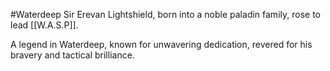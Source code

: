 #Waterdeep 
Sir Erevan Lightshield, born into a noble paladin family, rose to lead [[W.A.S.P]]. 

A legend in Waterdeep, known for unwavering dedication, revered for his bravery and tactical brilliance.